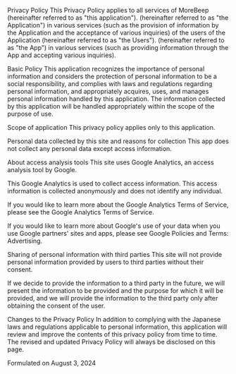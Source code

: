 Privacy Policy
This Privacy Policy applies to all services of MoreBeep (hereinafter referred to as "this application"). (hereinafter referred to as "the Application") in various services (such as the provision of information by the Application and the acceptance of various inquiries) of the users of the Application (hereinafter referred to as "the Users"). (hereinafter referred to as "the App") in various services (such as providing information through the App and accepting various inquiries).

Basic Policy
This application recognizes the importance of personal information and considers the protection of personal information to be a social responsibility, and complies with laws and regulations regarding personal information, and appropriately acquires, uses, and manages personal information handled by this application. The information collected by this application will be handled appropriately within the scope of the purpose of use.

Scope of application
This privacy policy applies only to this application.

Personal data collected by this site and reasons for collection
This app does not collect any personal data except access information.

About access analysis tools
This site uses Google Analytics, an access analysis tool by Google.

This Google Analytics is used to collect access information. This access information is collected anonymously and does not identify any individual.

If you would like to learn more about the Google Analytics Terms of Service, please see the Google Analytics Terms of Service.

If you would like to learn more about Google's use of your data when you use Google partners' sites and apps, please see Google Policies and Terms: Advertising.

Sharing of personal information with third parties
This site will not provide personal information provided by users to third parties without their consent.

If we decide to provide the information to a third party in the future, we will present the information to be provided and the purpose for which it will be provided, and we will provide the information to the third party only after obtaining the consent of the user.

Changes to the Privacy Policy
In addition to complying with the Japanese laws and regulations applicable to personal information, this application will review and improve the contents of this privacy policy from time to time. The revised and updated Privacy Policy will always be disclosed on this page.

Formulated on August 3, 2024
